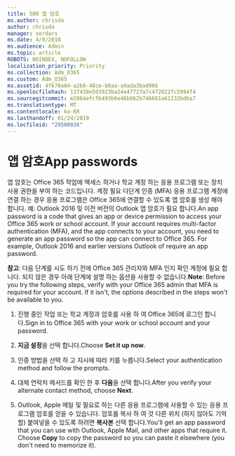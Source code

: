 ```yaml
---
title: 500 앱 암호
ms.author: chrisda
author: chrisda
manager: serdars
ms.date: 4/9/2018
ms.audience: Admin
ms.topic: article
ROBOTS: NOINDEX, NOFOLLOW
localization_priority: Priority
ms.collection: Adm_O365
ms.custom: Adm_O365
ms.assetid: 4f670a84-a2b8-48ce-b0aa-a9ada3bad066
ms.openlocfilehash: 137438e503923ba24e47727a7c472022fc5994f4
ms.sourcegitcommit: e2864efcfb493b6e46b662b746661a61232bdba7
ms.translationtype: MT
ms.contentlocale: ko-KR
ms.lasthandoff: 01/24/2019
ms.locfileid: "29500036"
---
```

# <a name="app-passwords"></a><span data-ttu-id="34fe0-102">앱 암호</span><span class="sxs-lookup"><span data-stu-id="34fe0-102">App passwords</span></span>

<span data-ttu-id="34fe0-p101">앱 암호는 Office 365 작업에 액세스 하거나 학교 계정 하는 응용 프로그램 또는 장치 사용 권한을 부여 하는 코드입니다. 계정 필요 다단계 인증 (MFA) 응용 프로그램 계정에 연결 하는 경우 응용 프로그램은 Office 365에 연결할 수 있도록 앱 암호를 생성 해야 합니다. 예: Outlook 2016 및 이전 버전의 Outlook 앱 암호가 필요 합니다.</span><span class="sxs-lookup"><span data-stu-id="34fe0-p101">An app password is a code that gives an app or device permission to access your Office 365 work or school account. If your account requires multi-factor authentication (MFA), and the app connects to your account, you need to generate an app password so the app can connect to Office 365. For example, Outlook 2016 and earlier versions Outlook of require an app password.</span></span>
  
 <span data-ttu-id="34fe0-p102">**참고**: 다음 단계를 시도 하기 전에 Office 365 관리자와 MFA 인지 확인 계정에 필요 합니다. 되지 않은 경우 아래 단계에 설명 하는 옵션을 사용할 수 없습니다.</span><span class="sxs-lookup"><span data-stu-id="34fe0-p102">**Note**: Before you try the following steps, verify with your Office 365 admin that MFA is required for your account. If it isn't, the options described in the steps won't be available to you.</span></span>
  
1. <span data-ttu-id="34fe0-108">진행 중인 작업 또는 학교 계정과 암호를 사용 하 여 Office 365에 로그인 합니다.</span><span class="sxs-lookup"><span data-stu-id="34fe0-108">Sign in to Office 365 with your work or school account and your password.</span></span>
    
2. <span data-ttu-id="34fe0-109">**지금 설정**을 선택 합니다.</span><span class="sxs-lookup"><span data-stu-id="34fe0-109">Choose **Set it up now**.</span></span>
    
3. <span data-ttu-id="34fe0-110">인증 방법을 선택 하 고 지시에 따라 키를 누릅니다.</span><span class="sxs-lookup"><span data-stu-id="34fe0-110">Select your authentication method and follow the prompts.</span></span>
    
4. <span data-ttu-id="34fe0-111">대체 연락처 메서드를 확인 한 후 **다음**을 선택 합니다.</span><span class="sxs-lookup"><span data-stu-id="34fe0-111">After you verify your alternate contact method, choose **Next**.</span></span>
    
5. <span data-ttu-id="34fe0-p103">Outlook, Apple 메일 및 필요로 하는 다른 응용 프로그램에 사용할 수 있는 응용 프로그램 암호를 얻을 수 있습니다. 암호를 복사 하 여 것 다른 위치 (하지 않아도 기억할) 붙여넣을 수 있도록 하려면 **복사본** 선택 합니다.</span><span class="sxs-lookup"><span data-stu-id="34fe0-p103">You'll get an app password that you can use with Outlook, Apple Mail, and other apps that require it. Choose **Copy** to copy the password so you can paste it elsewhere (you don't need to memorize it).</span></span> 
    

